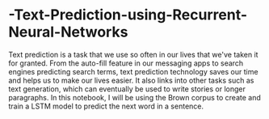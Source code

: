 # -Text-Prediction-using-Recurrent-Neural-Networks
Text prediction is a task that we use so often in our lives that we've taken it for granted. From the auto-fill feature in our messaging apps to search engines predicting search terms, text prediction technology saves our time and helps us to make our lives easier. It also links into other tasks such as text generation, which can eventually be used to write stories or longer paragraphs.  In this notebook, I will be using the Brown corpus to create and train a LSTM model to predict the next word in a sentence.
